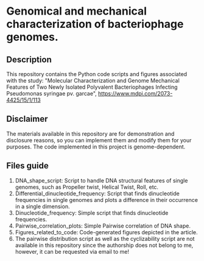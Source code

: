 # Genomical and mechanical characterization of bacteriophage genomes.
## Description
This repository contains the Python code scripts and figures associated with the study: "Molecular Characterization and Genome Mechanical Features of Two Newly Isolated Polyvalent Bacteriophages Infecting Pseudomonas syringae pv. garcae", https://www.mdpi.com/2073-4425/15/1/113
## Disclaimer
The materials available in this repository are for demonstration and disclosure reasons, so you can implement them and modify them for your purposes. The code implemented in this project is genome-dependent.
## Files guide 
1. DNA_shape_script: Script to handle DNA structural features of single genomes, such as Propeller twist, Helical Twist, Roll, etc.
2. Differential_dinucleotide_frequency: Script that finds dinucleotide frequencies in single genomes and plots a difference in their occurrence in a single dimension.
3. Dinucleotide_frequency: Simple script that finds dinucleotide frequencies.
4. Pairwise_correlation_plots: Simple Pairwise correlation of DNA shape.
5. Figures_related_to_code: Code-generated figures depicted in the article.
6. The pairwise distribution script as well as the cyclizability script are not available in this repository since the authorship does not belong to me, however, it can be requested via email to me!
